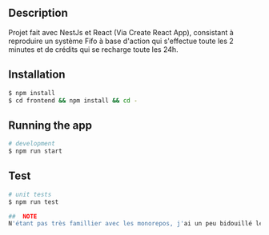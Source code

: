 
## Description
Projet fait avec NestJs et React (Via Create React App), consistant à reproduire un système Fifo à base d'action qui s'effectue toute les 2 minutes et de crédits qui se recharge toute les 24h.


## Installation

```bash
$ npm install
$ cd frontend && npm install && cd -

```


## Running the app

```bash
# development
$ npm run start

```

## Test

```bash
# unit tests
$ npm run test

##  NOTE
N'étant pas très famillier avec les monorepos, j'ai un peu bidouillé les package.json pour que les commandes npm run start et npm run test lance install les dependance et lance les paplication frontend et backend.